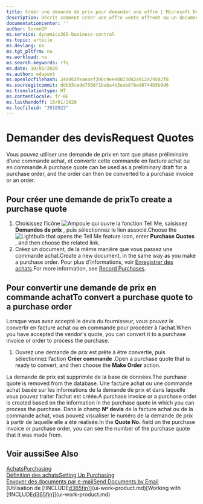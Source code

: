 ```yaml
---
title: Créer une demande de prix pour demander une offre | Microsoft Docs
description: Décrit comment créer une offre vente offrent ou un document de demande de proposition pour enregistrer votre offre à un client pour vendre des produits dans certaines conditions.
documentationcenter: ''
author: SorenGP
ms.service: dynamics365-business-central
ms.topic: article
ms.devlang: na
ms.tgt_pltfrm: na
ms.workload: na
ms.search.keywords: rfq
ms.date: 10/01/2020
ms.author: edupont
ms.openlocfilehash: 34a063feaeaef390c9eee8023d42a912a29582f8
ms.sourcegitcommit: ddbb5cede750df1baba4b3eab8fbed6744b5b9d6
ms.translationtype: HT
ms.contentlocale: fr-BE
ms.lasthandoff: 10/01/2020
ms.locfileid: "3918923"
---
```

# <a name="request-quotes"></a><span data-ttu-id="644cf-103">Demander des devis</span><span class="sxs-lookup"><span data-stu-id="644cf-103">Request Quotes</span></span>
<span data-ttu-id="644cf-104">Vous pouvez utiliser une demande de prix en tant que phase préliminaire d’une commande achat, et convertir cette commande en facture achat ou en commande.</span><span class="sxs-lookup"><span data-stu-id="644cf-104">A purchase quote can be used as a preliminary draft for a purchase order, and the order can then be converted to a purchase invoice or an order.</span></span>


## <a name="to-create-a-purchase-quote"></a><span data-ttu-id="644cf-105">Pour créer une demande de prix</span><span class="sxs-lookup"><span data-stu-id="644cf-105">To create a purchase quote</span></span>
1. <span data-ttu-id="644cf-106">Choisissez l’icône ![Ampoule qui ouvre la fonction Tell Me](media/ui-search/search_small.png "Dites-moi ce que vous voulez faire"), saisissez **Demandes de prix** , puis sélectionnez le lien associé.</span><span class="sxs-lookup"><span data-stu-id="644cf-106">Choose the ![Lightbulb that opens the Tell Me feature](media/ui-search/search_small.png "Tell me what you want to do") icon, enter **Purchase Quotes** , and then choose the related link.</span></span>
2. <span data-ttu-id="644cf-107">Créez un document, de la même manière que vous passez une commande achat.</span><span class="sxs-lookup"><span data-stu-id="644cf-107">Create a new document, in the same way as you make a purchase order.</span></span> <span data-ttu-id="644cf-108">Pour plus d’informations, voir [Enregistrer des achats](purchasing-how-record-purchases.md).</span><span class="sxs-lookup"><span data-stu-id="644cf-108">For more information, see [Record Purchases](purchasing-how-record-purchases.md).</span></span>

## <a name="to-convert-a-purchase-quote-to-a-purchase-order"></a><span data-ttu-id="644cf-109">Pour convertir une demande de prix en commande achat</span><span class="sxs-lookup"><span data-stu-id="644cf-109">To convert a purchase quote to a purchase order</span></span>
<span data-ttu-id="644cf-110">Lorsque vous avez accepté le devis du fournisseur, vous pouvez le convertir en facture achat ou en commande pour procéder à l’achat.</span><span class="sxs-lookup"><span data-stu-id="644cf-110">When you have accepted the vendor's quote, you can convert it to a purchase invoice or order to process the purchase.</span></span>

1. <span data-ttu-id="644cf-111">Ouvrez une demande de prix est prête à être convertie, puis sélectionnez l’action **Créer commande** .</span><span class="sxs-lookup"><span data-stu-id="644cf-111">Open a purchase quote that is ready to convert, and then choose the **Make Order** action.</span></span>

<span data-ttu-id="644cf-112">La demande de prix est supprimée de la base de données.</span><span class="sxs-lookup"><span data-stu-id="644cf-112">The purchase quote is removed from the database.</span></span> <span data-ttu-id="644cf-113">Une facture achat ou une commande achat basée sur les informations de la demande de prix et dans laquelle vous pouvez traiter l’achat est créée.</span><span class="sxs-lookup"><span data-stu-id="644cf-113">A purchase invoice or a purchase order is created based on the information in the purchase quote in which you can process the purchase.</span></span> <span data-ttu-id="644cf-114">Dans le champ **N° devis** de la facture achat ou de la commande achat, vous pouvez visualiser le numéro de la demande de prix à partir de laquelle elle a été réalisée.</span><span class="sxs-lookup"><span data-stu-id="644cf-114">In the **Quote No.** field on the purchase invoice or purchase order, you can see the number of the purchase quote that it was made from.</span></span>

## <a name="see-also"></a><span data-ttu-id="644cf-115">Voir aussi</span><span class="sxs-lookup"><span data-stu-id="644cf-115">See Also</span></span>
[<span data-ttu-id="644cf-116">Achats</span><span class="sxs-lookup"><span data-stu-id="644cf-116">Purchasing</span></span>](purchasing-manage-purchasing.md)  
[<span data-ttu-id="644cf-117">Définition des achats</span><span class="sxs-lookup"><span data-stu-id="644cf-117">Setting Up Purchasing</span></span>](purchasing-setup-purchasing.md)  
[<span data-ttu-id="644cf-118">Envoyer des documents par e-mail</span><span class="sxs-lookup"><span data-stu-id="644cf-118">Send Documents by Email</span></span>](ui-how-send-documents-email.md)  
<span data-ttu-id="644cf-119">[Utilisation de [!INCLUDE[d365fin](includes/d365fin_md.md)]](ui-work-product.md)</span><span class="sxs-lookup"><span data-stu-id="644cf-119">[Working with [!INCLUDE[d365fin](includes/d365fin_md.md)]](ui-work-product.md)</span></span>

